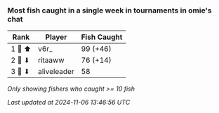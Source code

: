 ### Most fish caught in a single week in tournaments in omie's chat
| Rank | Player | Fish Caught |
|------|--------|-----------|
| 1 🥇 ⬆ | v6r_  | 99 (+46) |
| 2 🥈 ⬇ | ritaaww  | 76 (+14) |
| 3 🥉 ⬇ | aliveleader  | 58 |

_Only showing fishers who caught >= 10 fish_

_Last updated at 2024-11-06 13:46:56 UTC_